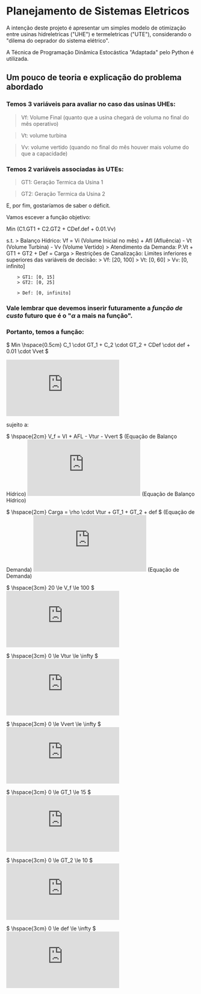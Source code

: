 # Planejamento de Sistemas Eletricos

A intenção deste projeto é apresentar um simples modelo de otimização entre usinas hidreletricas ("UHE") e termeletricas ("UTE"), considerando o "dilema do oeprador do sistema elétrico".

A Técnica de Programação Dinâmica Estocástica "Adaptada" pelo Python é utilizada.


## Um pouco de teoria e explicação do problema abordado

### Temos 3 variáveis para avaliar no caso das usinas UHEs:

> Vf: Volume Final (quanto que a usina chegará de voluma no final do mês operativo)

> Vt: volume turbina

> Vv: volume vertido (quando no final do mês houver mais volume do que a capacidade)

### Temos 2 variáveis associadas às UTEs:

> GT1: Geração Termica da Usina 1

> GT2: Geração Termica da Usina 2

E, por fim, gostaríamos de saber o déficit.

Vamos escever a função objetivo:

Min (C1.GT1 + C2.GT2 + CDef.def + 0.01.Vv)

s.t. 
    > Balanço Hídrico: Vf = Vi (Volume Inicial no mês) + Afl (Afluência) - Vt (Volume Turbina) - Vv (Volume Vertido)
    > Atendimento da Demanda: P.Vt + GT1 + GT2 + Def  = Carga
    > Restrições de Canalização: Limites inferiores e superiores das variáveis de decisão:
        > Vf: [20, 100]
        > Vt: [0, 60]
        > Vv: [0, infinito]    

        > GT1: [0, 15]
        > GT2: [0, 25]

        > Def: [0, infinito]
        
### Vale lembrar que devemos inserir futuramente a  *função de custo*  futuro que é o "$\alpha$ a mais na função". 

### Portanto, temos a função:

$ Min \hspace{0.5cm} C_1 \cdot GT_1 + C_2 \cdot GT_2 + CDef \cdot def + 0.01 \cdot Vvet $

![equacao 1](https://latex.codecogs.com/gif.latex?Min%20%5Chspace%7B0.5cm%7D%20C_1%20%5Ccdot%20GT_1%20&plus;%20C_2%20%5Ccdot%20GT_2%20&plus;%20CDef%20%5Ccdot%20def%20&plus;%200.01%20%5Ccdot%20Vvet)

sujeito a:

$ \hspace{2cm}  V_f = VI + AFL - Vtur - Vvert $ (Equação de Balanço Hídrico)
![equacao balanço hidrico](https://latex.codecogs.com/gif.latex?%5Chspace%7B2cm%7D%20V_f%20%3D%20VI%20&plus;%20AFL%20-%20Vtur%20-%20Vvert) (Equação de Balanço Hídrico)

$ \hspace{2cm}  Carga = \rho \cdot Vtur + GT_1 + GT_2 + def $ (Equação de Demanda)
![equacao de Demanda](https://latex.codecogs.com/gif.latex?%5Chspace%7B2cm%7D%20Carga%20%3D%20%5Crho%20%5Ccdot%20Vtur%20&plus;%20GT_1%20&plus;%20GT_2%20&plus;%20def) (Equação de Demanda)

$ \hspace{3cm} 20 \le V_f \le 100 $
![restricao 1](https://latex.codecogs.com/gif.latex?%5Chspace%7B3cm%7D%2020%20%5Cle%20V_f%20%5Cle%20100)

$ \hspace{3cm} 0 \le Vtur \le \infty $
![restricao 2](https://latex.codecogs.com/gif.latex?%5Chspace%7B3cm%7D%200%20%5Cle%20Vtur%20%5Cle%20%5Cinfty)

$ \hspace{3cm} 0 \le Vvert \le \infty $
![restricao 3](https://latex.codecogs.com/gif.latex?%5Chspace%7B3cm%7D%200%20%5Cle%20Vvert%20%5Cle%20%5Cinfty)

$ \hspace{3cm} 0 \le GT_1 \le 15 $
![restricao 4](https://latex.codecogs.com/gif.latex?%5Chspace%7B3cm%7D%200%20%5Cle%20GT_1%20%5Cle%2015)

$ \hspace{3cm} 0 \le GT_2 \le 10 $
![restricao 4](https://latex.codecogs.com/gif.latex?%5Chspace%7B3cm%7D%200%20%5Cle%20GT_2%20%5Cle%2010)

$ \hspace{3cm} 0 \le def \le \infty $
![restricao 5](https://latex.codecogs.com/gif.latex?%5Chspace%7B3cm%7D%200%20%5Cle%20def%20%5Cle%20%5Cinfty)



